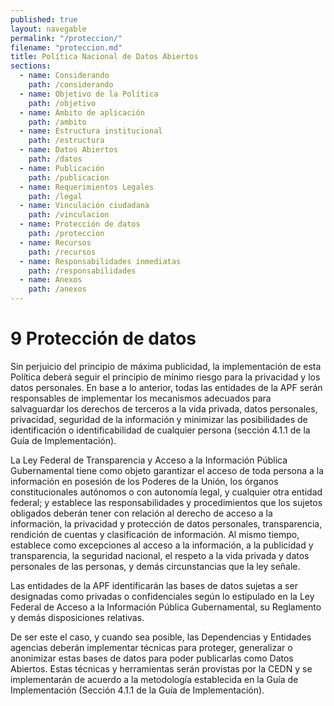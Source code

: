 ```yaml
---
published: true
layout: navegable
permalink: "/proteccion/"
filename: "proteccion.md"
title: Política Nacional de Datos Abiertos
sections:
  - name: Considerando
    path: /considerando
  - name: Objetivo de la Política
    path: /objetivo
  - name: Ámbito de aplicación
    path: /ambito
  - name: Estructura institucional
    path: /estructura
  - name: Datos Abiertos
    path: /datos
  - name: Publicación
    path: /publicacion
  - name: Requerimientos Legales
    path: /legal
  - name: Vinculación ciudadana
    path: /vinculacion
  - name: Protección de datos
    path: /proteccion
  - name: Recursos
    path: /recursos
  - name: Responsabilidades inmediatas
    path: /responsabilidades
  - name: Anexos
    path: /anexos
---
```


# 9 Protección de datos

Sin perjuicio del principio de máxima publicidad, la implementación de esta Política deberá seguir el principio de mínimo riesgo para
la privacidad y los datos personales. En base a lo anterior, todas las entidades de la APF serán responsables de implementar los
mecanismos adecuados para salvaguardar los derechos de terceros a la vida privada, datos personales, privacidad, seguridad de la
información y minimizar las posibilidades de identificación o identificabilidad de cualquier persona (sección 4.1.1 de la Guía de
Implementación).

La Ley Federal de Transparencia y Acceso a la Información Pública Gubernamental tiene como objeto garantizar el acceso de toda persona
a la información en posesión de los Poderes de la Unión, los órganos constitucionales autónomos o con autonomía legal, y cualquier otra
entidad federal; y establece las responsabilidades y procedimientos que los sujetos obligados deberán tener con relación al derecho de
acceso a la información, la privacidad y protección de datos personales, transparencia, rendición de cuentas y clasificación de
información. Al mismo tiempo, establece como excepciones al acceso a la información, a la publicidad y transparencia, la seguridad
nacional, el respeto a la vida privada y datos personales de las personas, y demás circunstancias que la ley señale.

Las entidades de la APF identificarán las bases de datos sujetas a ser designadas como privadas o confidenciales según lo estipulado en
la Ley Federal de Acceso a la Información Pública Gubernamental, su Reglamento y demás disposiciones relativas.

De ser este el caso, y cuando sea posible, las Dependencias y Entidades agencias deberán implementar técnicas para proteger, generalizar
o anonimizar estas bases de datos para poder publicarlas como Datos Abiertos. Estas técnicas y herramientas serán provistas por la CEDN
y se implementarán  de acuerdo a la metodología establecida en la Guía de Implementación (Sección  4.1.1 de la Guía de Implementación).


